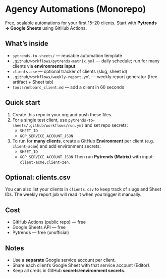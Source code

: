 # Agency Automations (Monorepo)

Free, scalable automations for your first 15–20 clients. Start with **Pytrends → Google Sheets** using GitHub Actions.

## What’s inside
- `pytrends-to-sheets/` — reusable automation template
- `.github/workflows/pytrends-matrix.yml` — daily schedule; run for many clients via **environments input**
- `clients.csv` — optional tracker of clients (slug, sheet id)
- `.github/workflows/weekly-report.yml` — weekly report generator (free artifact + Sheet tab)
- `tools/onboard_client.md` — add a client in 60 seconds

## Quick start
1) Create this repo in your org and push these files.
2) For a single test client, use `pytrends-to-sheets/.github/workflows/run.yml` and set repo secrets:
   - `SHEET_ID`
   - `GCP_SERVICE_ACCOUNT_JSON`
3) To run for **many clients**, create a GitHub **Environment** per client (e.g. `client-acme`) and add environment secrets:
   - `SHEET_ID`
   - `GCP_SERVICE_ACCOUNT_JSON`
   Then run **Pytrends (Matrix)** with input: `client-acme,client-zen`.

## Optional: clients.csv
You can also list your clients in `clients.csv` to keep track of slugs and Sheet IDs. The weekly report job will read it when you trigger it manually.

## Cost
- GitHub Actions (public repo) — free
- Google Sheets API — free
- Pytrends — free (unofficial)

## Notes
- Use a **separate** Google service account per client.
- Share each client’s Google Sheet with that service account (Editor).
- Keep all creds in GitHub **secrets**/**environment secrets**.
